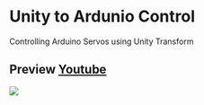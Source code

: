 # Unity to Ardunio Control
 Controlling Arduino Servos using Unity Transform 

## Preview [Youtube](https://www.youtube.com/watch?v=0ffRpFdGnAw)
[![](http://img.youtube.com/vi/0ffRpFdGnAw/0.jpg)](http://www.youtube.com/watch?v=0ffRpFdGnAw "")
